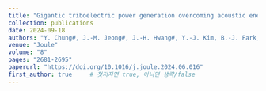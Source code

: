 ```yaml
---
title: "Gigantic triboelectric power generation overcoming acoustic energy barrier using metal-liquid coupling"
collection: publications
date: 2024-09-18
authors: "Y. Chung#, J.-M. Jeong#, J.-H. Hwang#, Y.-J. Kim, B.-J. Park, D. S. Cho, Y. Cho, S. J. Suh, B.-O. Choi, H. Park*, H.-J. Yoon*, S.-W. Kim*"
venue: "Joule"
volume: "8"
pages: "2681-2695"
paperurl: "https://doi.org/10.1016/j.joule.2024.06.016"
first_author: true     # 첫저자면 true, 아니면 생략/false
---
```

